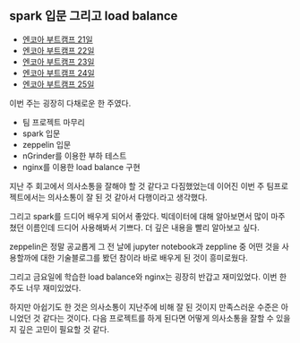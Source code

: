## spark 입문 그리고 load balance

- [엔코아 부트캠프 21일](https://mingk42.github.io/bloGit/%EC%97%94%EC%BD%94%EC%95%84-%EB%B6%80%ED%8A%B8%EC%BA%A0%ED%94%84-21%EC%9D%BC%EC%B0%A8/)
- [엔코아 부트캠프 22일](https://mingk42.github.io/bloGit/%EC%97%94%EC%BD%94%EC%95%84-%EB%B6%80%ED%8A%B8%EC%BA%A0%ED%94%84-22%EC%9D%BC%EC%B0%A8/)
- [엔코아 부트캠프 23일](https://mingk42.github.io/bloGit/%EC%97%94%EC%BD%94%EC%95%84-%EB%B6%80%ED%8A%B8%EC%BA%A0%ED%94%84-23%EC%9D%BC%EC%B0%A8/)
- [엔코아 부트캠프 24일](https://mingk42.github.io/bloGit/%EC%97%94%EC%BD%94%EC%95%84-%EB%B6%80%ED%8A%B8%EC%BA%A0%ED%94%84-24%EC%9D%BC%EC%B0%A8/)
- [엔코아 부트캠프 25일](https://mingk42.github.io/bloGit/%EC%97%94%EC%BD%94%EC%95%84-%EB%B6%80%ED%8A%B8%EC%BA%A0%ED%94%84-25%EC%9D%BC%EC%B0%A8/)

이번 주는 굉장히 다채로운 한 주였다.

- 팀 프로젝트 마무리
- spark 입문
- zeppelin 입문
- nGrinder를 이용한 부하 테스트
- nginx를 이용한 load balance 구현

지난 주 회고에서 의사소통을 잘해야 할 것 같다고 다짐했었는데 이어진 이번 주 팀프로젝트에서는 의사소통이 잘 된 것 같아서 다행이라고 생각했다. 

그리고 spark를 드디어 배우게 되어서 좋았다. 빅데이터에 대해 알아보면서 많이 마주쳤던 이름인데 드디어 사용해봐서 기쁘다. 더 깊은 내용을 빨리 알아보고 싶다.

zeppelin은 정말 공교롭게 그 전 날에 jupyter notebook과 zeppline 중 어떤 것을 사용할까에 대한 기술블로그를 봤던 참이라 바로 배우게 된 것이 흥미로웠다.

그리고 금요일에 학습한 load balance와 nginx는 굉장히 반갑고 재미있었다. 이번 한 주도 너무 재미있었다.


하지만 아쉽기도 한 것은 의사소통이 지난주에 비해 잘 된 것이지 만족스러운 수준은 아니었던 것 같다는 것이다. 다음 프로젝트를 하게 된다면 어떻게 의사소통을 잘할 수 있을지 깊은 고민이 필요할 것 같다.
